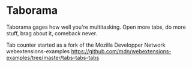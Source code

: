 # Taborama

Taborama gages how well you're multitasking. Open more tabs, do more stuff, brag about it, comeback never.

Tab counter started as a fork of the Mozilla Developper Network webextensions-examples https://github.com/mdn/webextensions-examples/tree/master/tabs-tabs-tabs
